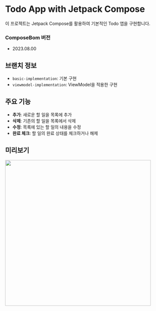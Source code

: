 # Todo App with Jetpack Compose

이 프로젝트는 Jetpack Compose를 활용하여 기본적인 Todo 앱을 구현합니다.

### ComposeBom 버전
- 2023.08.00

## 브랜치 정보
- `basic-implementation`: 기본 구현
- `viewmodel-implementation`: ViewModel을 적용한 구현

## 주요 기능
- **추가**: 새로운 할 일을 목록에 추가
- **삭제**: 기존의 할 일을 목록에서 삭제
- **수정**: 목록에 있는 할 일의 내용을 수정
- **완료 체크**: 할 일의 완료 상태를 체크하거나 해제

## 미리보기

<img src= "https://github.com/KeunyoungSong/Basic-TodoApp/assets/84883277/8d01813e-ce44-41d8-addd-bc90f1cfb596" height="470"/>
